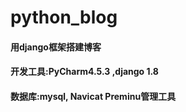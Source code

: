 # python_blog
#### 用django框架搭建博客
#### 开发工具:PyCharm4.5.3 ,django 1.8 
####  数据库:mysql, Navicat Preminu管理工具
